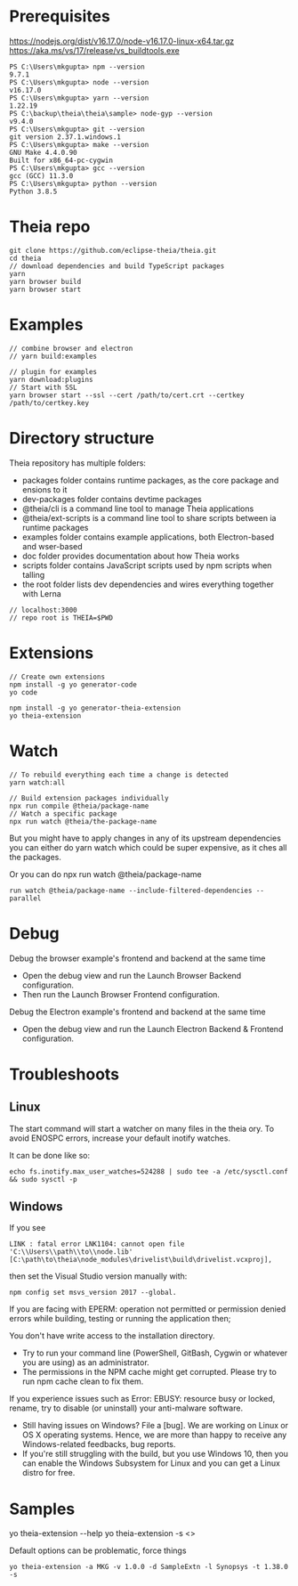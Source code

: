 # Prerequisites
https://nodejs.org/dist/v16.17.0/node-v16.17.0-linux-x64.tar.gz
https://aka.ms/vs/17/release/vs_buildtools.exe

````
PS C:\Users\mkgupta> npm --version
9.7.1
PS C:\Users\mkgupta> node --version
v16.17.0
PS C:\Users\mkgupta> yarn --version
1.22.19
PS C:\backup\theia\theia\sample> node-gyp --version
v9.4.0
PS C:\Users\mkgupta> git --version
git version 2.37.1.windows.1
PS C:\Users\mkgupta> make --version
GNU Make 4.4.0.90
Built for x86_64-pc-cygwin
PS C:\Users\mkgupta> gcc --version
gcc (GCC) 11.3.0
PS C:\Users\mkgupta> python --version
Python 3.8.5
````
# Theia repo
````
git clone https://github.com/eclipse-theia/theia.git
cd theia
// download dependencies and build TypeScript packages 
yarn
yarn browser build
yarn browser start
````
# Examples
````
// combine browser and electron
// yarn build:examples

// plugin for examples
yarn download:plugins
// Start with SSL
yarn browser start --ssl --cert /path/to/cert.crt --certkey /path/to/certkey.key
````
# Directory structure
Theia repository has multiple folders:
- packages folder contains runtime packages, as the core package and ensions to it
- dev-packages folder contains devtime packages
- @theia/cli is a command line tool to manage Theia applications
- @theia/ext-scripts is a command line tool to share scripts between ia runtime packages
- examples folder contains example applications, both Electron-based and wser-based
- doc folder provides documentation about how Theia works
- scripts folder contains JavaScript scripts used by npm scripts when talling
- the root folder lists dev dependencies and wires everything together with Lerna
````
// localhost:3000
// repo root is THEIA=$PWD
````
# Extensions
````
// Create own extensions
npm install -g yo generator-code
yo code

npm install -g yo generator-theia-extension
yo theia-extension
````
# Watch
````
// To rebuild everything each time a change is detected
yarn watch:all

// Build extension packages individually
npx run compile @theia/package-name
// Watch a specific package
npx run watch @theia/the-package-name
````
But you might have to apply changes in any of its upstream dependencies you can either do yarn watch which could be super expensive, as it ches all the packages.

Or you can do npx run watch @theia/package-name
````
run watch @theia/package-name --include-filtered-dependencies --parallel
````
# Debug
Debug the browser example's frontend and backend at the same time
- Open the debug view and run the Launch Browser Backend configuration.
- Then run the Launch Browser Frontend configuration.

Debug the Electron example's frontend and backend at the same time
- Open the debug view and run the Launch Electron Backend & Frontend configuration.
# Troubleshoots
## Linux
The start command will start a watcher on many files in the theia ory. To avoid ENOSPC errors, increase your default inotify watches.

It can be done like so:
````
echo fs.inotify.max_user_watches=524288 | sudo tee -a /etc/sysctl.conf && sudo sysctl -p
````
## Windows
If you see
````
LINK : fatal error LNK1104: cannot open file 'C:\\Users\\path\\to\\node.lib' [C:\path\to\theia\node_modules\drivelist\build\drivelist.vcxproj],
````

then set the Visual Studio version manually with:
````
npm config set msvs_version 2017 --global.
````
If you are facing with EPERM: operation not permitted or permission denied errors while building, testing or running the application then;

You don't have write access to the installation directory.
- Try to run your command line (PowerShell, GitBash, Cygwin or whatever you are using) as an administrator.
- The permissions in the NPM cache might get corrupted. Please try to run npm cache clean to fix them.

If you experience issues such as Error: EBUSY: resource busy or locked, rename, try to disable (or uninstall) your anti-malware software.

- Still having issues on Windows? File a [bug]. We are working on Linux or OS X operating systems. Hence, we are more than happy to receive any Windows-related feedbacks, bug reports.
- If you're still struggling with the build, but you use Windows 10, then you can enable the Windows Subsystem for Linux and you can get a Linux distro for free.

# Samples
yo theia-extension --help
yo theia-extension -s <>

Default options can be problematic, force things
````
yo theia-extension -a MKG -v 1.0.0 -d SampleExtn -l Synopsys -t 1.38.0 -s
````
